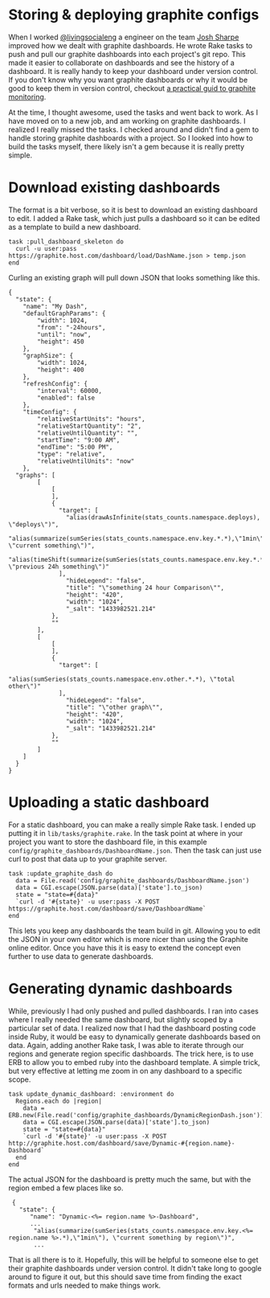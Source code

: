 # Storing & deploying graphite configs

When I worked [@livingsocialeng](https://twitter.com/livingsocialeng) a engineer on the team [Josh Sharpe](https://github.com/crankharder) improved how we dealt with graphite dashboards. He wrote Rake tasks to push and pull our graphite dashboards into each project's git repo. This made it easier to collaborate on dashboards and see the history of a dashboard. It is really handy to keep your dashboard under version control. If you don't know why you want graphite dashboards or why it would be good to keep them in version control, checkout [a practical guid to graphite monitoring](http://matt.aimonetti.net/posts/2013/06/26/practical-guide-to-graphite-monitoring/).

At the time, I thought awesome, used the tasks and went back to work. As I have moved on to a new job, and am working on graphite dashboards. I realized I really missed the tasks. I checked around and didn't find a gem to handle storing graphite dashboards with a project. So I looked into how to build the tasks myself, there likely isn't a gem because it is really pretty simple.

# Download existing dashboards

The format is a bit verbose, so it is best to download an existing dashboard to edit. I added a Rake task, which just pulls a dashboard so it can be edited as a template to build a new dashboard.

    task :pull_dashboard_skeleton do
      curl -u user:pass https://graphite.host.com/dashboard/load/DashName.json > temp.json
    end
    
Curling an existing graph will pull down JSON that looks something like this.

    {
      "state": {
        "name": "My Dash",
        "defaultGraphParams": {
            "width": 1024,
            "from": "-24hours",
            "until": "now",
            "height": 450
        },
        "graphSize": {
            "width": 1024,
            "height": 400
        },
        "refreshConfig": {
            "interval": 60000,
            "enabled": false
        },
        "timeConfig": {
            "relativeStartUnits": "hours",
            "relativeStartQuantity": "2",
            "relativeUntilQuantity": "",
            "startTime": "9:00 AM",
            "endTime": "5:00 PM",
            "type": "relative",
            "relativeUntilUnits": "now"
        },
      "graphs": [
            [
                [
                ],
                {
                  "target": [
                    "alias(drawAsInfinite(stats_counts.namespace.deploys), \"deploys\")",
                    "alias(summarize(sumSeries(stats_counts.namespace.env.key.*.*),\"1min\"), \"current something\")",
                    "alias(timeShift(summarize(sumSeries(stats_counts.namespace.env.key.*.*),\"1min\"),\"1d\"), \"previous 24h something\")"
                  ],
                    "hideLegend": "false",
                    "title": "\"something 24 hour Comparison\"",
                    "height": "420",
                    "width": "1024",
                    "_salt": "1433982521.214"
                },
                ""
            ],
            [
                [
                ],
                {
                  "target": [
                    "alias(sumSeries(stats_counts.namespace.env.other.*.*), \"total other\")"
                  ],
                    "hideLegend": "false",
                    "title": "\"other graph\"",
                    "height": "420",
                    "width": "1024",
                    "_salt": "1433982521.214"
                },
                ""
            ]
        ]
      }
    }


# Uploading a static dashboard

For a static dashboard, you can make a really simple Rake task. I ended up putting it in `lib/tasks/graphite.rake`. In the task point at where in your project you want to store the dashboard file, in this example `config/graphite_dashboards/DashboardName.json`. Then the task can just use curl to post that data up to your graphite server.

    task :update_graphite_dash do
      data = File.read('config/graphite_dashboards/DashboardName.json')
      data = CGI.escape(JSON.parse(data)['state'].to_json)
      state = "state=#{data}"
      `curl -d '#{state}' -u user:pass -X POST https://graphite.host.com/dashboard/save/DashboardName`
    end
    
This lets you keep any dashboards the team build in git. Allowing you to edit the JSON in your own editor which is more nicer than using the Graphite online editor. Once you have this it is easy to extend the concept even further to use data to generate dashboards.

# Generating dynamic dashboards
    
While, previously I had only pushed and pulled dashboards. I ran into cases where I really needed the same dashboard, but slightly scoped by a particular set of data. I realized now that I had the dashboard posting code inside Ruby, it would be easy to dynamically generate dashboards based on data. Again, adding another Rake task, I was able to iterate through our regions and generate region specific dashboards. The trick here, is to use ERB to allow you to embed ruby into the dashboard template. A simple trick, but very effective at letting me zoom in on any dashboard to a specific scope.

	task update_dynamic_dashboard: :environment do
      Regions.each do |region|
        data = ERB.new(File.read('config/graphite_dashboards/DynamicRegionDash.json')).result(binding)
        data = CGI.escape(JSON.parse(data)['state'].to_json)
        state = "state=#{data}"
        `curl -d '#{state}' -u user:pass -X POST http://graphite.host.com/dashboard/save/Dynamic-#{region.name}-Dashboard`
      end
    end
    
 The actual JSON for the dashboard is pretty much the same, but with the region embed a few places like so.
 
     {
       "state": {
          "name": "Dynamic-<%= region.name %>-Dashboard",
          ...
           "alias(summarize(sumSeries(stats_counts.namespace.env.key.<%= region.name %>.*),\"1min\"), \"current something by region\")",
           ...
           
That is all there is to it. Hopefully, this will be helpful to someone else to get their graphite dashboards under version control. It didn't take long to google around to figure it out, but this should save time from finding the exact formats and urls needed to make things work.